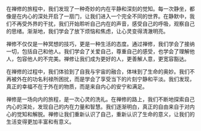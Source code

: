 
在禅修的旅程中，我们发现了一种奇妙的内在平静和深刻的觉知。每一次静坐，都像是在内心的深处开启了一扇门，让我们进入一个完全不同的世界。在静默中，我们不再受外界的干扰，我们开始聆听自己内在的声音，感受自己的呼吸，观察自己的思绪。渐渐地，我们学会了放下烦恼和焦虑，让心灵变得清澈明亮。

禅修不仅仅是一种冥想的技巧，更是一种生活的态度。通过禅修，我们学会了接纳一切，包括自己和他人。我们学会了关爱自己，尊重自己的感受，也学会了理解他人，包容他人的不完美。禅修让我们成为更好的人，更善解人意，更宽容豁达。

在禅修的过程中，我们体验到了自我与宇宙的融合，体味到了生命的奥妙。我们不再被外在的功名利禄所困扰，而是学会了享受当下的片刻宁静和平淡。我们发现，真正的幸福不在于外在的物质，而是来自内心的安宁和满足。

禅修是一场向内的旅程，是一次心灵的洗礼。在禅修的路上，我们不断地探索自己内心的深处，发现自己的内在力量和智慧。我们逐渐明白，真正的自由来自于对内心的觉知和解脱。禅修让我们重新认识了自己，重新认识了生命的意义，让我们的生活变得更加丰富和有意义。
